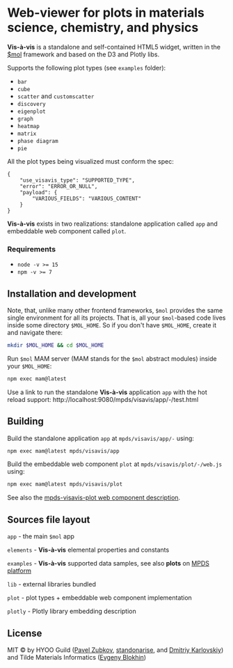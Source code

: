 Web-viewer for plots in materials science, chemistry, and physics
==========

**Vis-à-vis** is a standalone and self-contained HTML5 widget, written in the [$mol](https://github.com/hyoo-ru) framework and based on the D3 and Plotly libs.

Supports the following plot types (see `examples` folder):

- `bar`
- `cube`
- `scatter` and `customscatter`
- `discovery`
- `eigenplot`
- `graph`
- `heatmap`
- `matrix`
- `phase diagram`
- `pie`


All the plot types being visualized must conform the spec:

```
{
    "use_visavis_type": "SUPPORTED_TYPE",
    "error": "ERROR_OR_NULL",
    "payload": {
        "VARIOUS_FIELDS": "VARIOUS_CONTENT"
    }
}
```

**Vis-à-vis** exists in two realizations: standalone application called `app` and embeddable web component called `plot`.


### Requirements

- `node -v >= 15`
- `npm -v >= 7`


## Installation and development

Note, that, unlike many other frontend frameworks, `$mol` provides the same single environment for all its projects. That is, all your `$mol`-based code lives inside some directory `$MOL_HOME`. So if you don't have `$MOL_HOME`, create it and navigate there:

```bash
mkdir $MOL_HOME && cd $MOL_HOME
```

Run `$mol` MAM server (MAM stands for the `$mol` abstract modules) inside your `$MOL_HOME`:

```bash
npm exec mam@latest
```

Use a link to run the standalone **Vis-à-vis** application `app` with the hot reload support: http://localhost:9080/mpds/visavis/app/-/test.html


## Building

Build the standalone application `app` at `mpds/visavis/app/-` using:

```bash
npm exec mam@latest mpds/visavis/app
```

Build the embeddable web component `plot` at `mpds/visavis/plot/-/web.js` using:

```bash
npm exec mam@latest mpds/visavis/plot
```

See also the [mpds-visavis-plot web component description](https://github.com/mpds-io/visavis/blob/master/plot/README.md).


## Sources file layout

`app` - the main `$mol` app

`elements` - **Vis-à-vis** elemental properties and constants

`examples` - **Vis-à-vis** supported data samples, see also **plots** on [MPDS platform](https://mpds.io/#plot/matrix/inquiry/formulae=TiO2)

`lib` - external libraries bundled

`plot` - plot types + embeddable web component implementation

`plotly` - Plotly library embedding description


## License

MIT &copy; by HYOO Guild ([Pavel Zubkov](https://github.com/PavelZubkov), [standonarise](https://github.com/stan-donarise), and [Dmitriy Karlovskiy](https://github.com/nin-jin)) and Tilde Materials Informatics ([Evgeny Blokhin](https://github.com/blokhin))
